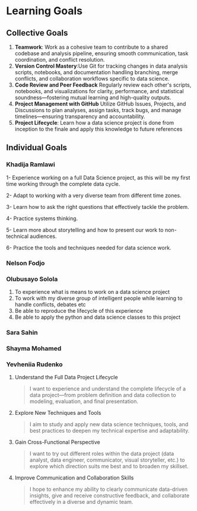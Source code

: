 # Learning Goals

## Collective Goals

1. **Teamwork**: Work as a cohesive team to contribute to a shared codebase
 and analysis pipeline, ensuring smooth communication, task coordination,
 and conflict resolution.
2. **Version Control Mastery**:Use Git for tracking changes in data analysis
scripts, notebooks, and documentation handling branching,
merge conflicts, and collaboration workflows specific to data science.
3. **Code Review and Peer Feedback**
Regularly review each other's scripts, notebooks, and visualizations
for clarity, performance, and statistical soundness—fostering mutual
learning and high-quality outputs.
4. **Project Management with GitHub**
Utilize GitHub Issues, Projects, and Discussions to plan analyses,
assign tasks, track bugs, and manage timelines—ensuring transparency and
accountability.
5. **Project Lifecycle**: Learn how a data science project is done from inception
to the finale and apply this knowledge to future references
  
## Individual Goals

### Khadija Ramlawi
1- Experience working on a full Data Science project, as this will be my first time working through the complete data cycle.

2- Adapt to working with a very diverse team from different time zones.

3- Learn how to ask the right questions that effectively tackle the problem.

4- Practice systems thinking.

5- Learn more about storytelling and how to present our work to non-technical audiences.

6- Practice the tools and techniques needed for data science work.

### Nelson Fodjo

### Olubusayo Solola

1. To experience what is means to work on a data science project
2. To work with my diverse group of intelligent people while learning to
   handle conflicts, debates etc
3. Be able to reproduce the lifecycle of this experience
4. Be able to apply the python and data science classes to this project

### Sara Sahin

### Shayma Mohamed

### Yevheniia Rudenko

1. Understand the Full Data Project Lifecycle

   >I want to experience and understand the complete
lifecycle of a data project—from problem definition and data
collection to modeling, evaluation, and final presentation.

2. Explore New Techniques and Tools

   >I aim to study and apply new data science techniques,
tools, and best practices to deepen my technical expertise and adaptability.

3. Gain Cross-Functional Perspective

   > I want to try out different roles within the data
project (data analyst, data engineer, communicator,
visual storyteller, etc.) to explore which direction
suits me best and to broaden my skillset.

4. Improve Communication and Collaboration Skills

   > I hope to enhance my ability to clearly communicate
data-driven insights, give and receive constructive feedback,
and collaborate effectively in a diverse and dynamic team.
